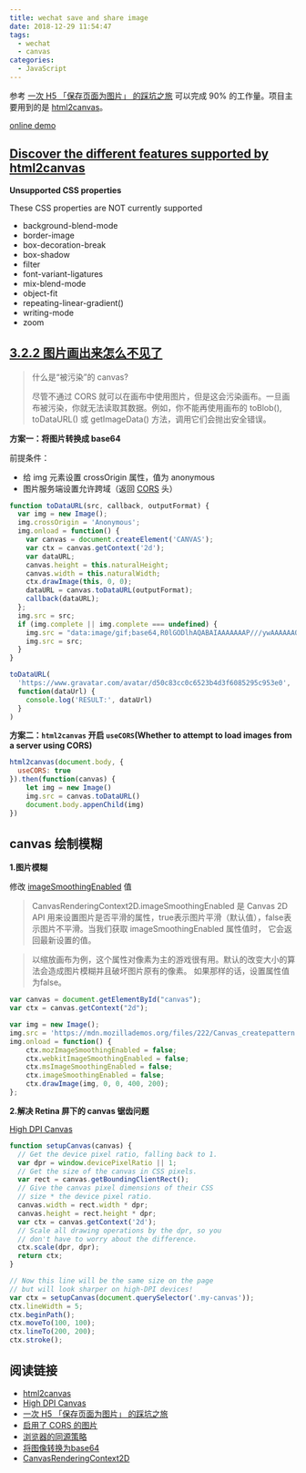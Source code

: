 ```yaml
---
title: wechat save and share image
date: 2018-12-29 11:54:47
tags:
  - wechat
  - canvas
categories:
  - JavaScript
---
```



参考 [一次 H5 「保存页面为图片」 的踩坑之旅](https://juejin.im/post/5a17c5e26fb9a04527254689) 可以完成 90% 的工作量。项目主要用到的是 [html2canvas](https://html2canvas.hertzen.com/configuration)。

[online demo](https://blog.jogiter.cn/test/html2canvas/)

## [Discover the different features supported by html2canvas](http://html2canvas.hertzen.com/features)

**Unsupported CSS properties**

These CSS properties are NOT currently supported

+ background-blend-mode
+ border-image
+ box-decoration-break
+ box-shadow
+ filter
+ font-variant-ligatures
+ mix-blend-mode
+ object-fit
+ repeating-linear-gradient()
+ writing-mode
+ zoom



## [3.2.2 图片画出来怎么不见了](https://juejin.im/post/5a17c5e26fb9a04527254689)

>什么是“被污染”的 canvas?
> 
>尽管不通过 CORS 就可以在画布中使用图片，但是这会污染画布。一旦画布被污染，你就无法读取其数据。例如，你不能再使用画布的 toBlob(), toDataURL() 或 getImageData() 方法，调用它们会抛出安全错误。


**方案一：将图片转换成 base64**

前提条件：

+ 给 img 元素设置 crossOrigin 属性，值为 anonymous
+ 图片服务端设置允许跨域（返回 [CORS](https://developer.mozilla.org/zh-CN/docs/Web/HTTP/Access_control_CORS) 头）

```js
function toDataURL(src, callback, outputFormat) {
  var img = new Image();
  img.crossOrigin = 'Anonymous';
  img.onload = function() {
    var canvas = document.createElement('CANVAS');
    var ctx = canvas.getContext('2d');
    var dataURL;
    canvas.height = this.naturalHeight;
    canvas.width = this.naturalWidth;
    ctx.drawImage(this, 0, 0);
    dataURL = canvas.toDataURL(outputFormat);
    callback(dataURL);
  };
  img.src = src;
  if (img.complete || img.complete === undefined) {
    img.src = "data:image/gif;base64,R0lGODlhAQABAIAAAAAAAP///ywAAAAAAQABAAACAUwAOw==";
    img.src = src;
  }
}

toDataURL(
  'https://www.gravatar.com/avatar/d50c83cc0c6523b4d3f6085295c953e0',
  function(dataUrl) {
    console.log('RESULT:', dataUrl)
  }
)
```

**方案二：`html2canvas` 开启 `useCORS`(Whether to attempt to load images from a server using CORS)**


```js
html2canvas(document.body, {
  useCORS: true
}).then(function(canvas) {
	let img = new Image()
	img.src = canvas.toDataURL()
	document.body.appenChild(img)
})
```


## canvas 绘制模糊

**1.图片模糊**

修改 [imageSmoothingEnabled](https://developer.mozilla.org/zh-CN/docs/Web/API/CanvasRenderingContext2D/imageSmoothingEnabled) 值

>CanvasRenderingContext2D.imageSmoothingEnabled 是 Canvas 2D API 用来设置图片是否平滑的属性，true表示图片平滑（默认值），false表示图片不平滑。当我们获取 imageSmoothingEnabled 属性值时， 它会返回最新设置的值。

>以缩放画布为例，这个属性对像素为主的游戏很有用。默认的改变大小的算法会造成图片模糊并且破坏图片原有的像素。 如果那样的话，设置属性值为false。

```js
var canvas = document.getElementById("canvas");
var ctx = canvas.getContext("2d");

var img = new Image();
img.src = 'https://mdn.mozillademos.org/files/222/Canvas_createpattern.png';
img.onload = function() {
 	ctx.mozImageSmoothingEnabled = false;
 	ctx.webkitImageSmoothingEnabled = false;
 	ctx.msImageSmoothingEnabled = false;
 	ctx.imageSmoothingEnabled = false;
 	ctx.drawImage(img, 0, 0, 400, 200);
};
```


**2.解决 Retina 屏下的 canvas 锯齿问题**

[High DPI Canvas](https://www.html5rocks.com/en/tutorials/canvas/hidpi/)

```js
function setupCanvas(canvas) {
  // Get the device pixel ratio, falling back to 1.
  var dpr = window.devicePixelRatio || 1;
  // Get the size of the canvas in CSS pixels.
  var rect = canvas.getBoundingClientRect();
  // Give the canvas pixel dimensions of their CSS
  // size * the device pixel ratio.
  canvas.width = rect.width * dpr;
  canvas.height = rect.height * dpr;
  var ctx = canvas.getContext('2d');
  // Scale all drawing operations by the dpr, so you
  // don't have to worry about the difference.
  ctx.scale(dpr, dpr);
  return ctx;
}

// Now this line will be the same size on the page
// but will look sharper on high-DPI devices!
var ctx = setupCanvas(document.querySelector('.my-canvas'));
ctx.lineWidth = 5;
ctx.beginPath();
ctx.moveTo(100, 100);
ctx.lineTo(200, 200);
ctx.stroke();
```

## 阅读链接

+ [html2canvas](https://html2canvas.hertzen.com/configuration)
+ [High DPI Canvas](https://www.html5rocks.com/en/tutorials/canvas/hidpi/)
+ [一次 H5 「保存页面为图片」 的踩坑之旅](https://juejin.im/post/5a17c5e26fb9a04527254689)
+ [启用了 CORS 的图片](https://developer.mozilla.org/zh-CN/docs/Web/HTML/CORS_enabled_image)
+ [浏览器的同源策略](https://developer.mozilla.org/zh-CN/docs/Web/Security/Same-origin_policy)
+ [将图像转换为base64](https://stackoverflow.com/questions/6150289/how-to-convert-image-into-base64-string-using-javascript)
+	[CanvasRenderingContext2D](https://developer.mozilla.org/zh-CN/docs/Web/API/CanvasRenderingContext2D)
